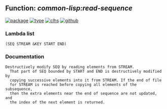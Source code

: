 ## Function: ***common-lisp:read-sequence***
[![package](https://img.shields.io/badge/Package-COMMON--LISP-5f9ea0.svg?style=social&colorA=999999)](../) [![type](https://img.shields.io/badge/Type-Function-5f9ea0.svg?style=social&colorA=999999)](../#function) [![clhs](https://img.shields.io/badge/CLHS-READ--SEQUENCE-5f9ea0.svg?style=social&colorA=999999)](http://www.lispworks.com/documentation/HyperSpec/Body/f_rd_seq.htm) [![github](https://img.shields.io/badge/GitHub-View_the_source-5f9ea0.svg?style=social&colorA=999999&logo=github)](https://github.com/sbcl/sbcl/blob/master/src/code/stream.lisp/) 
### Lambda list
```
(SEQ STREAM &KEY START END)
```
### Documentation
```
Destructively modify SEQ by reading elements from STREAM.
  That part of SEQ bounded by START and END is destructively modified by
  copying successive elements into it from STREAM. If the end of file
  for STREAM is reached before copying all elements of the subsequence,
  then the extra elements near the end of sequence are not updated, and
  the index of the next element is returned.
```
